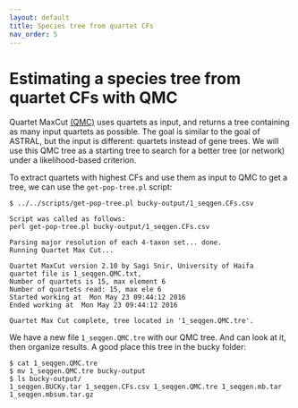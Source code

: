 ```yaml
---
layout: default
title: Species tree from quartet CFs
nav_order: 5
---
```


# Estimating a species tree from quartet CFs with QMC

Quartet MaxCut [(QMC)](https://pubmed.ncbi.nlm.nih.gov/21030737/)
uses quartets as input, and returns a tree containing as many input quartets as possible.
The goal is similar to the goal of ASTRAL, but the input is different:
quartets instead of gene trees. We will use this QMC tree as a starting tree
to search for a better tree (or network) under a likelihood-based criterion.

To extract quartets with highest CFs and use them as input to QMC to get a tree,
we can use the `get-pop-tree.pl` script:

```
$ ../../scripts/get-pop-tree.pl bucky-output/1_seqgen.CFs.csv

Script was called as follows:
perl get-pop-tree.pl bucky-output/1_seqgen.CFs.csv

Parsing major resolution of each 4-taxon set... done.
Running Quartet Max Cut...

Quartet MaxCut version 2.10 by Sagi Snir, University of Haifa
quartet file is 1_seqgen.QMC.txt,
Number of quartets is 15, max element 6
Number of quartets read: 15, max ele 6
Started working at  Mon May 23 09:44:12 2016
Ended working at  Mon May 23 09:44:12 2016

Quartet Max Cut complete, tree located in '1_seqgen.QMC.tre'.
```

We have a new file `1_seqgen.QMC.tre` with our QMC tree.
And can look at it, then organize results.
A good place this tree in the bucky folder:

    $ cat 1_seqgen.QMC.tre
    $ mv 1_seqgen.QMC.tre bucky-output
    $ ls bucky-output/
    1_seqgen.BUCKy.tar 1_seqgen.CFs.csv 1_seqgen.QMC.tre 1_seqgen.mb.tar 1_seqgen.mbsum.tar.gz



